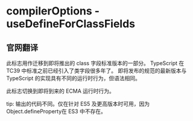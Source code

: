 # compilerOptions - useDefineForClassFields

## 官网翻译
此标志用作迁移到即将推出的 class 字段标准版本的一部分。
TypeScript 在 TC39 中标准之前已经引入了类字段很多年了。
即将发布的规范的最新版本与 TypeScript 的实现具有不同的运行时行为，但语法相同。

此标志切换到即将到来的 ECMA 运行时行为。

tip: 输出的代码不同。仅在针对 ES5 及更高版本时可用，因为Object.defineProperty在 ES3 中不存在。
